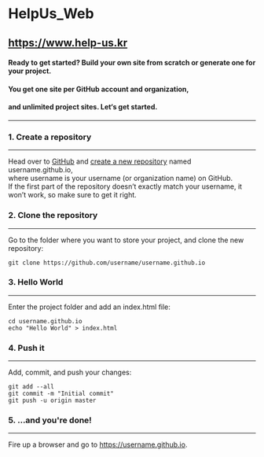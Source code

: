HelpUs_Web
===================
<https://www.help-us.kr>
------------------------
#### Ready to get started? Build your own site from scratch or generate one for your project.
#### You get one site per GitHub account and organization,
#### and unlimited project sites. Let‘s get started.
- - -
### 1. Create a repository
- - -
Head over to [GitHub](https://github.com/) and [create a new repository](https://github.com/new) named username.github.io,<br>
where username is your username (or organization name) on GitHub.<br>
If the first part of the repository doesn’t exactly match your username, it won’t work, so make sure to get it right.<br>
### 2. Clone the repository
- - -
Go to the folder where you want to store your project, and clone the new repository:
```
git clone https://github.com/username/username.github.io
```
### 3. Hello World
- - -
Enter the project folder and add an index.html file:
```
cd username.github.io
echo "Hello World" > index.html
```
### 4. Push it
- - -
Add, commit, and push your changes:
```
git add --all
git commit -m "Initial commit"
git push -u origin master
```
### 5. …and you're done!
- - -
Fire up a browser and go to https://username.github.io.
